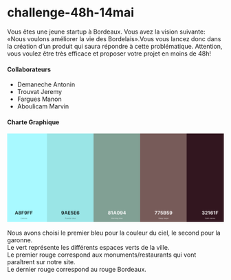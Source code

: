 # challenge-48h-14mai
Vous  êtes  une  jeune  startup  à  Bordeaux.  Vous  avez  la  vision  suivante: «Nous  voulons améliorer la vie des Bordelais».Vous vous lancez donc dans la création d’un produit qui saura répondre à cette problématique. Attention, vous voulez être très efficace et proposer votre projet  en  moins  de  48h!

#### Collaborateurs

- Demaneche Antonin
- Trouvat Jeremy
- Fargues Manon
- Aboulicam Marvin

#### Charte Graphique

![40% center](Capture.PNG)

Nous avons choisi le premier bleu pour la couleur du ciel, le second pour la garonne.  
Le vert représente les différents espaces verts de la ville.  
Le premier rouge correspond aux monuments/restaurants qui vont paraîtrent sur notre site.  
Le dernier rouge correspond au rouge Bordeaux.
